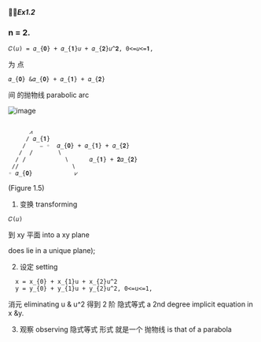 🚩🚩***Ex1.2***

### n = 2.

```
𝐶(𝑢) = 𝛼_{𝟎} + 𝛼_{𝟏}𝑢 + 𝛼_{𝟐}𝑢^𝟐, 0<=𝑢<=𝟏,
```

为 点

```
𝛼_{𝟎} &𝛼_{𝟎} + 𝛼_{𝟏} + 𝛼_{𝟐}
```

间 的抛物线 parabolic arc

![image](https://github.com/ChenxingWang93/ComputationalGeometry/assets/31954987/6a704a55-bcb6-4044-8099-7bbf6724ee90)

```
       
      ⩘
     ∕ 𝛼_{𝟏}
    ∕    ⎯ ◦  𝛼_{𝟎} + 𝛼_{𝟏} + 𝛼_{𝟐}
   ∕  /       ∖
  ∕ /           ∖      𝛼_{𝟏} + 𝟐𝛼_{𝟐}
 ∕/               ∖
◦ 𝛼_{𝟎}            ⩗

```

(Figure 1.5)

1. 变换 transforming

```
𝐶(𝑢)
```
到 xy 平面 into a xy plane 

does lie in a unique plane);

2. 设定 setting

```
  x = x_{0} + x_{1}u + x_{2}u^2
  y = y_{0} + y_{1}u + y_{2}u^2, 0<=u<=1,
```

消元 eliminating u & u^2 得到 2 阶 隐式等式 a 2nd degree implicit equation in x &y.

3. 观察 observing 隐式等式 形式 就是一个 抛物线 is that of a parabola
